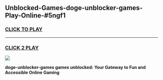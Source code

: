 
## Unblocked-Games-doge-unblocker-games-Play-Online-#5ngf1
<h3>
<a href="https://premium.freeplayer.one?title=doge-unblocker-games&ref=27F">CLICK TO PLAY</a></h3>
<hr>

<h3>
<a href="https://premium.freeplayer.one?title=doge-unblocker-games&ref=27F">CLICK 2 PLAY</a>
  
</h3>

<a href="https://premium.freeplayer.one?title=doge-unblocker-games&ref=27F"><img src="https://clearcache.store/games.png"></a>


**doge-unblocker-games games unblocked: Your Gateway to Fun and Accessible Online Gaming**
